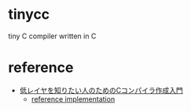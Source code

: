 # tinycc
tiny C compiler written in C

# reference
- [低レイヤを知りたい人のためのCコンパイラ作成入門](https://www.sigbus.info/compilerbook)
    - [reference implementation](https://github.com/rui314/chibicc/tree/reference)
